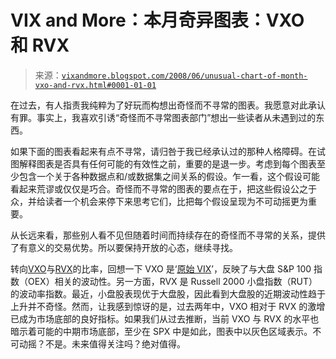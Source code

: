 <!--yml

类别：未分类

日期：2024-05-18 18:34:29

--> 

# VIX and More：本月奇异图表：VXO 和 RVX

> 来源：[`vixandmore.blogspot.com/2008/06/unusual-chart-of-month-vxo-and-rvx.html#0001-01-01`](http://vixandmore.blogspot.com/2008/06/unusual-chart-of-month-vxo-and-rvx.html#0001-01-01)

在过去，有人指责我纯粹为了好玩而构想出奇怪而不寻常的图表。我愿意对此承认有罪。事实上，我喜欢引诱“奇怪而不寻常图表部门”想出一些读者从未遇到过的东西。

如果下面的图表看起来有点不寻常，请归咎于我已经承认过的那种人格障碍。在试图解释图表是否具有任何可能的有效性之前，重要的是退一步。考虑到每个图表至少包含一个关于各种数据点和/或数据集之间关系的假设。乍一看，这个假设可能看起来荒谬或仅仅是巧合。奇怪而不寻常的图表的要点在于，把这些假设公之于众，并给读者一个机会来停下来思考它们，比把每个假设呈现为不可动摇更为重要。

从长远来看，那些别人看不见但随着时间而持续存在的奇怪而不寻常的关系，提供了有意义的交易优势。所以要保持开放的心态，继续寻找。

转向[VXO](http://vixandmore.blogspot.com/search/label/VXO)与[RVX](http://vixandmore.blogspot.com/search/label/RVX)的比率，回想一下 VXO 是‘[原始 VIX](http://vixandmore.blogspot.com/2008/04/ten-things-everyone-should-know-about.html)’，反映了与大盘 S&P 100 指数（OEX）相关的波动性。另一方面，RVX 是 Russell 2000 小盘指数（RUT）的波动率指数。最近，小盘股表现优于大盘股，因此看到大盘股的近期波动性趋于上升并不奇怪。然而，让我感到惊讶的是，过去两年中，VXO 相对于 RVX 的激增已成为市场底部的良好指标。如果我们从过去推断，当前 VXO 与 RVX 的水平也暗示着可能的中期市场底部，至少在 SPX 中是如此，图表中以灰色区域表示。不可动摇？不是。未来值得关注吗？绝对值得。
